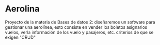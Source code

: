 # Aerolina
Proyecto de la materia de Bases de datos 2: diseñaremos un software para gestionar una aerolínea, esto consiste en vender los boletos asignarlos vuelos, verla información de los vuelo y pasajeros, etc. criterios de que se exigen "CRUD"
